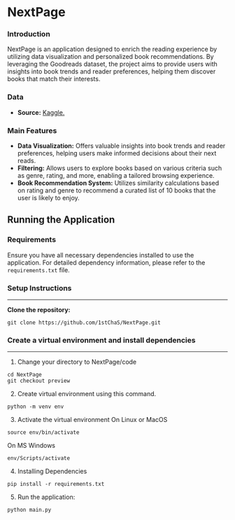 # NextPage

### Introduction
NextPage is an application designed to enrich the reading experience by utilizing data visualization and personalized book recommendations. By leveraging the Goodreads dataset, the project aims to provide users with insights into book trends and reader preferences, helping them discover books that match their interests.

### Data
- **Source:** [Kaggle.](https://www.kaggle.com/datasets/cristaliss/ultimate-book-collection-top-100-books-up-to-2023/data)

### Main Features
- **Data Visualization:** Offers valuable insights into book trends and reader preferences, helping users make informed decisions about their next reads.
- **Filtering:** Allows users to explore books based on various criteria such as genre, rating, and more, enabling a tailored browsing experience.
- **Book Recommendation System:** Utilizes similarity calculations based on rating and genre to recommend a curated list of 10 books that the user is likely to enjoy.

## Running the Application

### Requirements
Ensure you have all necessary dependencies installed to use the application. For detailed dependency information, please refer to the `requirements.txt` file.

### Setup Instructions
---
**Clone the repository:**
```
git clone https://github.com/1stChaS/NextPage.git
```


  ### Create a virtual environment and install dependencies
---
1. Change your directory to NextPage/code
```
cd NextPage
git checkout preview
```
2. Create virtual environment using this command.
```
python -m venv env
```

3. Activate the virtual environment
On Linux or MacOS
```
source env/bin/activate
```

On MS Windows
```
env/Scripts/activate
```

4. Installing Dependencies
```
pip install -r requirements.txt
```

5. Run the application:
```
python main.py
```

